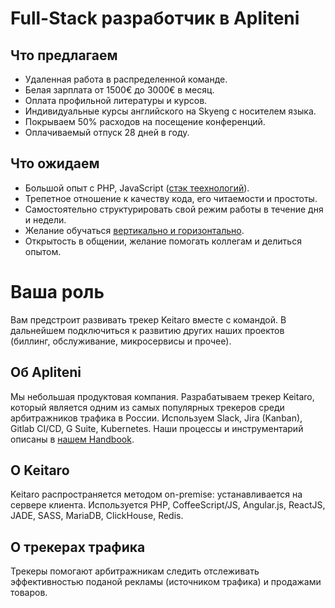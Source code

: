 # Full-Stack разработчик в Apliteni 

## Что предлагаем
* Удаленная работа в распределенной команде.
* Белая зарплата от 1500€ до 3000€ в месяц.
* Оплата профильной литературы и курсов.
* Индивидуальные курсы английского на Skyeng с носителем языка.
* Покрываем 50% расходов на посещение конференций.
* Оплачиваемый отпуск 28 дней в году.

## Что ожидаем 
* Большой опыт с PHP, JavaScript ([стэк теехнологий](https://github.com/apliteni/jobs/edit/master/frontend-dev.md)).
* Трепетное отношение к качеству кода, его читаемости и простоты.
* Самостоятельно структурировать свой режим работы в течение дня и недели.
* Желание обучаться [вертикально и горизонтально](https://medium.com/@jchyip/why-t-shaped-people-e8706198e437).
* Открытость в общении, желание помогать коллегам и делиться опытом.

# Ваша роль

Вам предстроит развивать трекер Keitaro вместе с командой. В дальнейшем подключиться к развитию других наших проектов (биллинг, обслуживание, микросервисы и прочее).

## Об Apliteni

Мы небольшая продуктовая компания. Разрабатываем трекер Keitaro, который является одним из самых популярных трекеров среди арбитражников трафика в России. Используем Slack, Jira (Kanban), Gitlab CI/CD, G Suite, Kubernetes. Наши процессы и инструментарий описаны в  [нашем Handbook](http://handbook.apliteni.com).


## О Keitaro

Keitaro распространяется методом on-premise: устанавливается на сервере клиента. Используется PHP, CoffeeScript/JS, Angular.js, ReactJS, JADE, SASS, MariaDB, ClickHouse, Redis.    

## О трекерах трафика 
Трекеры помогают арбитражникам следить отслеживать эффективностью поданой рекламы (источником трафика) и продажами товаров. 
